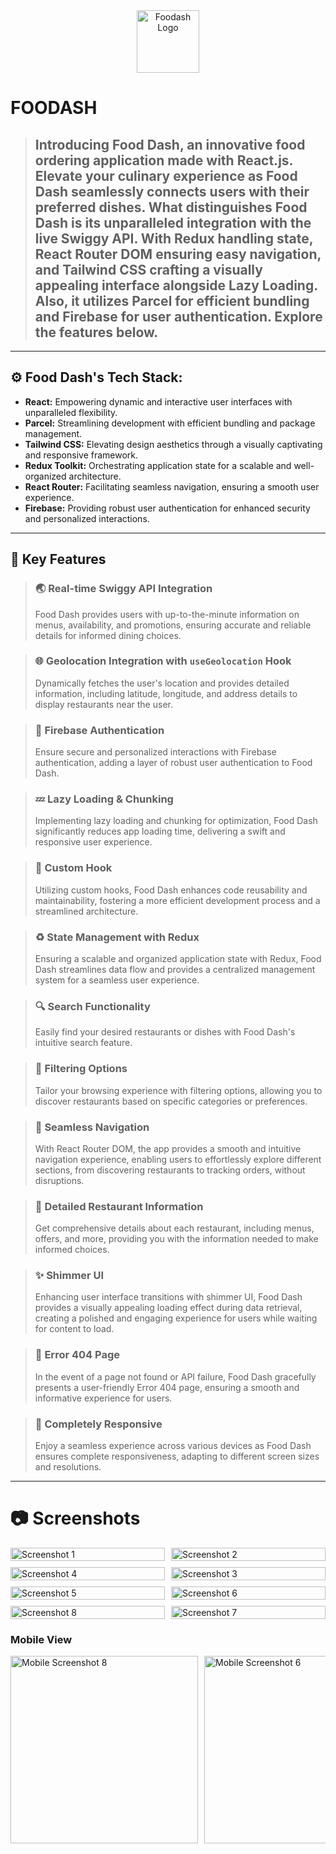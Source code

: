 <div align="center">
  <a href="https://foodash.vercel.app/" target="_blank">
    <img src=".0_MISC/SCREENSHOTS/FoodashLogo.png" alt="Foodash Logo" height="100rem">
  </a>
</div>

# FOODASH

> ## Introducing Food Dash, an innovative food ordering application made with React.js. Elevate your culinary experience as Food Dash seamlessly connects users with their preferred dishes. What distinguishes Food Dash is its unparalleled integration with the live Swiggy API. With Redux handling state, React Router DOM ensuring easy navigation, and Tailwind CSS crafting a visually appealing interface alongside Lazy Loading. Also, it utilizes Parcel for efficient bundling and Firebase for user authentication. Explore the features below.

---

## ⚙ Food Dash's Tech Stack:

- **React:** Empowering dynamic and interactive user interfaces with unparalleled flexibility.
- **Parcel:** Streamlining development with efficient bundling and package management.
- **Tailwind CSS:** Elevating design aesthetics through a visually captivating and responsive framework.
- **Redux Toolkit:** Orchestrating application state for a scalable and well-organized architecture.
- **React Router:** Facilitating seamless navigation, ensuring a smooth user experience.
- **Firebase:** Providing robust user authentication for enhanced security and personalized interactions.

---

## 🎯 Key Features

> ### 🌏 Real-time Swiggy API Integration
>
> Food Dash provides users with up-to-the-minute information on menus, availability, and promotions, ensuring accurate and reliable details for informed dining choices.

> ### 🌐 Geolocation Integration with `useGeolocation` Hook
>
> Dynamically fetches the user's location and provides detailed information, including latitude, longitude, and address details to display restaurants near the user.

> ### 🔐 Firebase Authentication
>
> Ensure secure and personalized interactions with Firebase authentication, adding a layer of robust user authentication to Food Dash.

> ### 💤 Lazy Loading & Chunking
>
> Implementing lazy loading and chunking for optimization, Food Dash significantly reduces app loading time, delivering a swift and responsive user experience.

> ### 🔩 Custom Hook
>
> Utilizing custom hooks, Food Dash enhances code reusability and maintainability, fostering a more efficient development process and a streamlined architecture.

> ### ♻ State Management with Redux
>
> Ensuring a scalable and organized application state with Redux, Food Dash streamlines data flow and provides a centralized management system for a seamless user experience.

> ### 🔍 Search Functionality
>
> Easily find your desired restaurants or dishes with Food Dash's intuitive search feature.

> ### 🎯 Filtering Options
>
> Tailor your browsing experience with filtering options, allowing you to discover restaurants based on specific categories or preferences.

> ### 📌 Seamless Navigation
>
> With React Router DOM, the app provides a smooth and intuitive navigation experience, enabling users to effortlessly explore different sections, from discovering restaurants to tracking orders, without disruptions.

> ### 📜 Detailed Restaurant Information
>
> Get comprehensive details about each restaurant, including menus, offers, and more, providing you with the information needed to make informed choices.

> ### ✨ Shimmer UI
>
> Enhancing user interface transitions with shimmer UI, Food Dash provides a visually appealing loading effect during data retrieval, creating a polished and engaging experience for users while waiting for content to load.

> ### 🚧 Error 404 Page
>
> In the event of a page not found or API failure, Food Dash gracefully presents a user-friendly Error 404 page, ensuring a smooth and informative experience for users.

> ### 📱 Completely Responsive
>
> Enjoy a seamless experience across various devices as Food Dash ensures complete responsiveness, adapting to different screen sizes and resolutions.

---

# 📷 Screenshots

<div style="display: grid; grid-template-columns: repeat(2, 1fr); gap: 10px;">

  <!-- Row 1 -->
  <div style="flex: 1;">
    <img src=".0_MISC/SCREENSHOTS/Screenshot%20(386).png" alt="Screenshot 1" style="width: 100%;">
  </div>
  <div style="flex: 1;">
    <img src=".0_MISC/SCREENSHOTS/Screenshot%20(387).png" alt="Screenshot 2" style="width: 100%;">
  </div>

  <!-- Row 2 -->
  <div style="flex: 1;">
    <img src=".0_MISC/SCREENSHOTS/Screenshot%20(389).png" alt="Screenshot 4" style="width: 100%;">
  </div>
  <div style="flex: 1;">
    <img src=".0_MISC/SCREENSHOTS/Screenshot%20(388).png" alt="Screenshot 3" style="width: 100%;">
  </div>

  <!-- Row 3 -->
  <div style="flex: 1;">
    <img src=".0_MISC/SCREENSHOTS/Screenshot%20(390).png" alt="Screenshot 5" style="width: 100%;">
  </div>
  <div style="flex: 1;">
    <img src=".0_MISC/SCREENSHOTS/Screenshot%20(391).png" alt="Screenshot 6" style="width: 100%;">
  </div>

  <!-- Row 4 -->
  <div style="flex: 1;">
    <img src=".0_MISC/SCREENSHOTS/Screenshot%20(392).png" alt="Screenshot 8" style="width: 100%;">
  </div>
  <div style="flex: 1;">
    <img src=".0_MISC/SCREENSHOTS/Screenshot%20(393).png" alt="Screenshot 7" style="width: 100%;">
  </div>

</div>

### Mobile View

<div style="display: flex; overflow-x: auto; gap: 10px;">
  <img src=".0_MISC/SCREENSHOTS/Mobile/WhatsApp%20Image%202024-01-26%20at%2010.22.54%20AM.jpeg" alt="Mobile Screenshot 8" style="max-width: 100%; height: 300px">
  <img src=".0_MISC/SCREENSHOTS/Mobile/WhatsApp%20Image%202024-01-26%20at%2010.22.53%20AM.jpeg" alt="Mobile Screenshot 6" style="max-width: 100%; height: 300px">
  <img src=".0_MISC/SCREENSHOTS/Mobile/WhatsApp%20Image%202024-01-26%20at%2010.22.51%20AM.jpeg" alt="Mobile Screenshot 1" style="max-width: 100%; height: 300px">
  <img src=".0_MISC/SCREENSHOTS/Mobile/WhatsApp%20Image%202024-01-26%20at%2010.22.49%20AM.jpeg" alt="Mobile Screenshot 3" style="max-width: 100%; height: 300px">
  <img src=".0_MISC/SCREENSHOTS/Mobile/WhatsApp%20Image%202024-01-26%20at%2010.22.48%20AM.jpeg" alt="Mobile Screenshot 2" style="max-width: 100%; height: 300px">
  <img src=".0_MISC/SCREENSHOTS/Mobile/WhatsApp%20Image%202024-01-26%20at%2010.22.46%20AM.jpeg" alt="Mobile Screenshot 5" style="max-width: 100%; height: 300px">
</div>
